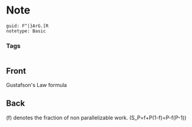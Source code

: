 # Note
```
guid: F^|}ArG.[R
notetype: Basic
```

### Tags
```
```

## Front
Gustafson's Law formula

## Back
\(f\) denotes the fraction of non parallelizable work.
\(S_P=f+P(1-f)=P-f(P-1)\)
